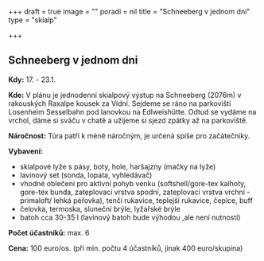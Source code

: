 +++
draft = true
image = ""
poradi = nil
title = "Schneeberg v jednom dni"
type = "skialp"

+++
## **Schneeberg v jednom dni**

**Kdy:** 17. - 23.1. 

**Kde:** V plánu je jednodenní skialpový výstup na Schneeberg (2076m) v rakouských Raxalpe kousek za Vídní. Sejdeme se ráno na parkovišti Losenheim Sesselbahn pod lanovkou na Edlweishütte. Odtud se vydáme na vrchol, dáme si sváču v chatě a užijeme si sjezd zpátky až na parkoviště.

**Náročnost:** Túra patří k méně náročným, je určená spíše pro začátečníky.

**Vybavení:**

* skialpové lyže s pásy, boty, hole, haršajzny (mačky na lyže)
* lavinový set (sonda, lopata, vyhledávač)
* vhodné oblečení pro aktivní pohyb venku (softshell/gore-tex kalhoty, gore-tex bunda, zateplovací vrstva spodní, zateplovací vrstva vrchní  - primaloft/ lehká péřovka), tenčí rukavice, teplejší rukavice, čepice, buff
* čelovka, termoska, sluneční brýle, lyžařské brýle
* batoh cca 30-35 l (lavinový batoh bude výhodou ,ale není nutností)

**Počet účastníků:** max. 6

**Cena:** 100 euro/os. (při min. počtu 4 účastníků, jinak 400 euro/skupina)
